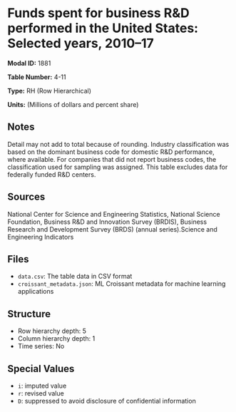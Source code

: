 # Funds spent for business R&D performed in the United States: Selected years, 2010–17

**Modal ID:** 1881

**Table Number:** 4-11

**Type:** RH (Row Hierarchical)

**Units:** (Millions of dollars and percent share)

## Notes

Detail may not add to total because of rounding. Industry classification was based on the dominant business code for domestic R&D performance, where available. For companies that did not report business codes, the classification used for sampling was assigned. This table excludes data for federally funded R&D centers.

## Sources

National Center for Science and Engineering Statistics, National Science Foundation, Business R&D and Innovation Survey (BRDIS), Business Research and Development Survey (BRDS) (annual series).Science and Engineering Indicators

## Files

- `data.csv`: The table data in CSV format
- `croissant_metadata.json`: ML Croissant metadata for machine learning applications

## Structure

- Row hierarchy depth: 5
- Column hierarchy depth: 1
- Time series: No

## Special Values

- `i`: imputed value
- `r`: revised value
- `D`: suppressed to avoid disclosure of confidential information
